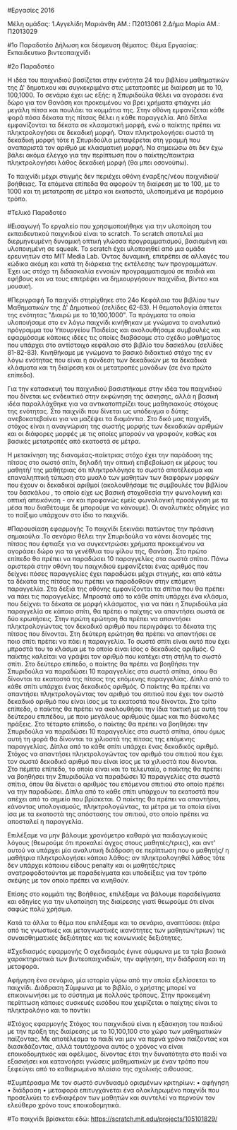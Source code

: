 #Eργασίες 2016

Μέλη ομάδας: 1.Αγγελίδη Μαριάνθη  ΑΜ.: Π2013061 
             2.Δήμα Μαρία         ΑΜ.: Π2013029

#1o Παραδοτέο
Δήλωση και δέσμευση θέματος:
Θέμα Εργασίας: Εκπαιδευτικο βιντεοπαιχνίδι

#2ο Παραδοτέο

H ιδέα του παιχνιδιού βασίζεται στην ενότητα 24 του βιβλίου μαθηματικών της Δ' δημοτικου και συγκεκριμένα στις μετατροπές με διαίρεση με το 10, 100,1000.
Το σενάριο έχει ως εξής: η Σπυριδούλα θέλει να αγοράσει ένα δώρο για τον Θανάση και προκειμένου να βρει χρήματα φτιάχνει μία μεγάλη πίτσα και πουλάει τα κομμάτια της. Στην οθόνη εμφανίζεται κάθε φορά πόσα δέκατα της πίτσας θέλει η κάθε παραγγελία. Από δίπλα εμφανίζονται τα δέκατα σε κλασματική μορφή, ενώ ο παίκτης πρέπει να πληκτρολογήσει σε δεκαδική μορφή. Όταν πληκτρολογήσει σωστά τη δεκαδική μορφή τότε η Σπυριδούλα μεταφέρεται στη γραμμή που αναπαριστά τον αριθμό με κλασματική μορφή. Να σημειώσω ότι δεν έχω βάλει ακόμα έλεγχο για την περίπτωση που ο παίκτης/παικτρια πληκτρολογήσει λάθος δεκαδική μορφή (θα μπει οσονούπω).

Το παιχνίδι μέχρι στιγμής δεν περιέχει οθόνη έναρξης/νέου παιχνιδιού/βοήθειας.
Τα επόμενα επίπεδα θα αφορούν τη διαίρεση με το 100, με το 1000 και τη μετατροπη σε μέτρα και εκατοστά, υλοποιημένα με παρόμοιο τρόπο. 





#Τελικό Παραδοτέο

#Εισαγωγή
Το εργαλείο που χρησιμοποιήθηκε για την υλοποίηση του εκπαιδευτικού παιχνιδιού είναι το scratch. Το scratch αποτελεί μια διερμηνευμένη δυναμική οπτική γλώσσα προγραμματισμού, βασισμένη και υλοποιημένη σε squeak. Το scratch έχει υλοποιηθεί από μια ομάδα ερευνητών στο MIT Media Lab. Όντας δυναμική, επιτρέπει σε αλλαγές του κώδικα ακόμη και κατά τη διάρκεια της εκτέλεσης των προγραμμάτων. Έχει ως στόχο τη διδασκαλία εννοιών προγραμματισμού σε παιδιά και εφήβους και να τους επιτρέψει να δημιουργήσουν παιχνίδια, βίντεο και μουσική. 

#Περιγραφή
Το παιχνίδι στηρίχθηκε στο 24ο Κεφάλαιο του βιβλίου των Μαθηματικών της Δ' Δημοτικού (σελίδες 62-63).
Η θεματολογία άπτεται της ενότητας "Διαιρώ με το 10,100,1000". Τα πράγματα τα οποία υλοποιήσαμε στο εν λόγω παιχνίδι κινήθηκαν με γνώμονα το αναλυτικό πρόγραμμα του Υπουργείου Παιδείας και ακολουθήσαμε συμβουλές και εφαρμόσαμε κάποιες ιδέες τις οποίες διαβάσαμε στο σχέδιο μαθήματος που υπάρχει στο αντίστοιχο κεφάλαιο στο βιβλίο του δασκάλου (σελίδες 81-82-83). Κινηθήκαμε με γνώμονα το βασικό διδακτικό στόχο της εν λόγω ενότητας που είναι η σύνδεση των δεκαδικών με τα δεκαδικά κλάσματα και τη διαίρεση και οι  μετατροπές μονάδων (σε ένα πρώτο επίπεδο). 

Για την κατασκευή του παιχνιδιού βασιστήκαμε στην ιδέα του παιχνιδιού που δίνεται ως ενδεικτικό στην εκφώνηση της άσκησης, αλλά η βασική ιδέα παραλλάχθηκε για να αντικατοπτρίζει τους μαθησιακούς στόχους της ενότητας. Στο παιχνίδι που δίνεται ως υπόδειγμα ο δύτης ανεβοκατεβαίνει για να μαζέψει τα διαμάντια. Στο δικό μας παιχνίδι, στόχος είναι η αναγνώριση της σωστής μορφής των δεκαδικών αριθμών και οι διάφορες μορφές με τις οποίες μπορούν να γραφούν, καθώς και βασικές μετατροπές από εκατοστά σε μέτρα. 

Η μετακίνηση της διανομέας-παίκτριας στόχο έχει την παράδοση της πίτσας στο σωστό σπίτι, δηλαδή την οπτική επιβεβαίωση εκ μέρους του μαθητή/ της μαθήτριας ότι πληκτρολόγησε το σωστό αποτέλεσμα και επαναληπτική τύπωση στο μυαλό των μαθητών των διαφόρων μορφών που έχουν οι δεκαδικοί αριθμοί (ακολουθήσαμε τις συμβουλές του βιβλίου του δασκάλου , το οποίο είχε ως βασική στοχοθεσία την φωνολογική και οπτική απεικόνιση - αν και προφανώς εμείς φωνολογική προσέγγιση με τα μέσα που διαθέτουμε δε μπορούμε να κάνουμε).
Οι αναλυτικές οδηγίες για το παίξιμο υπάρχουν στο ίδιο το παιχνίδι.

#Παρουσίαση εφαρμογής
Το παιχνίδι ξεκινάει πατώντας την πράσινη σημαιούλα .Το σενάριο θέλει την Σπυριδούλα να κάνει διανομές της πίτσας που έφτιαξε για να συγκεντρώσει χρήματα προκειμένου να αγοράσει δώρο  για τα γενέθλια του φίλου της, Θανάση.
Στο πρώτο επίπεδο θα πρέπει να παραδώσει 10 παραγγελίες στα σωστά σπίτια. Πάνω αριστερά στην οθόνη του παιχνιδιού εμφανίζεται ένας αριθμός που δείχνει πόσες παραγγελίες έχει παραδώσει μέχρι στιγμής, και από κάτω τα δέκατα της πίτσας που πρέπει να παραδοθούν στην επόμενη παραγγελία. Στα δεξιά της οθόνης εμφανίζονται τα σπίτια που θα πρέπει να πάει τις παραγγελίες. Μπροστά από το κάθε σπίτι υπάρχει ένα κλάσμα, που δείχνει τα δέκατα σε μορφή κλάσματος, για να πάει η Σπυριδούλα μία παραγγελία σε κάποιο σπίτι, θα πρέπει ο παίχτης να απαντήσει σωστά σε δύο ερωτήσεις.
Στην πρώτη ερώτηση θα πρέπει να απαντήσει πληκτρολογώντας τον δεκαδικό αριθμό που περιγράφει τα δέκατα της πίτσας που δίνονται. Στη δεύτερη ερώτηση θα πρέπει να απαντήσει σε ποιο σπίτι πρέπει να πάει η παραγγελία. Το σωστό σπίτι είναι αυτό που έχει μπροστά του το κλάσμα με το οποίο είναι ίσος ο δεκαδικός αριθμός. Ο παίκτης καλείται να γράψει τον αριθμό που κατέχει στη στήλη το σωστό σπίτι. 
Στο δεύτερο επίπεδο, ο παίκτης θα πρέπει να βοηθήσει την Σπυριδούλα να παραδώσει 10 παραγγελίες στα σωστά σπίτια, όπου θα δίνονται τα εκατοστά της πίτσας της επόμενης παραγγελίας. Δίπλα από το κάθε σπίτι υπάρχει ένας δεκαδικός αριθμός. Ο παίκτης θα πρέπει να απαντήσει πληκτρολογώντας τον αριθμό του σπιτιού που έχει τον σωστό δεκαδικό αριθμό που είναι ίσος με τα εκατοστά που δίνονται.
Στο τρίτο επίπεδο, ο παίκτης θα πρέπει  να ακολουθήσει την ίδια τακτική με αυτή του δεύτερου επιπέδου, με ποιο μεγάλους αριθμούς όμως και πιο δύσκολες πράξεις. 
Στο τέταρτο επίπεδο, ο παίκτης θα πρέπει να βοηθήσει την Σπυριδούλα να παραδώσει 10 παραγγελίες στα σωστά σπίτια, όπου όμως αυτή τη φορά θα δίνονται τα χιλιοστά της πίτσας της επόμενης παραγγελίας. Δίπλα από το κάθε σπίτι υπάρχει ένας δεκαδικός αριθμό. Στόχος να απαντήσει πληκτρολογώντας τον αριθμό του σπιτιού που έχει τον σωστό δεκαδικό αριθμό που είναι ίσος με τα χιλιοστά που δίνονται. 
Στο πέμπτο επίπεδο, το οποίο είναι και το τελευταίο, ο παίκτης θα πρέπει να βοηθήσει την Σπυριδούλα να παραδώσει 10 παραγγελίες στα σωστά σπίτια, όπου θα δίνεται ο αριθμός του επόμενου σπιτιού στο οποίο πρέπει να την παραδώσει. Δίπλα από το κάθε σπίτι υπάρχουν τα εκατοστά που απέχει από το σημείο που βρίσκεται. Ο παίκτης θα πρέπει να απαντήσει, κάνοντας υπολογισμούς, πληκτρολογώντας, τα μέτρα με τα οποία είναι ίσα με τα εκατοστά της απόστασης του σπιτιού, στο οποίο πρέπει να αποσταλεί η παραγγελία.  


Επιλέξαμε να μην βάλουμε χρονόμετρο καθαρά για παιδαγωγικούς λόγους (θεωρούμε ότι προκαλεί άγχος στους μαθητές/τριες), και αντ' αυτού να υπάρχει μία αναλυτική διάδραση σε περίπτωση που ο μαθητής/ η μαθήτρια πληκτρολογήσει κάποιο λάθος: αν πληκτρολογηθεί λάθος τότε δεν υπάρχει κάποιου είδους penalty και οι μαθητές/τριες ανατροφοδοτούνται με παραδείγματα και υποδείξεις για τον τρόπο σκέψης με τον οποίο πρέπει να κινηθούν. 

Επίσης στο κομμάτι της Βοήθειας, επιλέξαμε να βάλουμε παραδείγματα και οδηγίες για την υλοποίηση της διαίρεσης γιατί θεωρούμε ότι είναι σαφώς πολύ χρήσιμο. 

Κατά τα άλλα το θέμα που επιλέξαμε και το σενάριο, αναπτύσσει (πέρα από τις γνωστικές και μεταγνωστικές ικανότητες των μαθητών/τριων) τις συναισθηματικές δεξιότητες και τις κοινωνικές δεξιότητες.



#Σχεδιασμός εφαρμογής
Ο σχεδιασμός έγινε σύμφωνα με τα τρία βασικά χαρακτηριστικά των βιντεοπαιχνιδιών, την αφήγηση, την διάδραση και τη μεταφορά. 

Αφήγηση
ένα σενάριο, μία ιστορία γύρω από την οποία εξελίσσεται το παιχνίδι. 
Διάδραση
Σύμφωνα με το βιβλίο, ο χρήστης μπορεί να επικοινωνήσει με το σύστημα με πολλούς τρόπους. Στην προκειμένη περίπτωση κάποιες συσκευές εισόδου που χειρίζεται ο παίχτης είναι το πληκτρολόγιο και το ποντίκι

#Στόχος εφαρμογής
Στόχος του παιχνιδιού είναι η εξάσκηση του παιδιού με την πράξη της διαίρεσης με το 10,100,100 στο χώρο των μαθηματικών παίζοντας. Με αποτέλεσμα το παιδί ναι μεν να περνά χρόνο παίζοντας και διασκδάζοντας, αλλά ταυτόχρονα αυτός ο χρόνος να είναι εποικοδομητικός και οφέλιμος, δίνοντας έτσι την δυνατότητα στο παιδί να εξασκήσει και κατανοήσει γνώσεις μαθηματικών με έναν τρόπο που ξεφεύγει από το καθιερωμένο πλαίσιο της σχολικής αιθουσας.

#Συμπέρασμα
Με τον σωστό συνδυασμό ορισμένων κριτηρίων:
•	 αφήγηση
•	 διάδραση
•	 μεταφορά 
επιτυγχάνεται ένα ολοκληρωμένο παιχνίδι που προσελκύει το ενδιαφέρον των μαθητών και συντελεί να περνούν τον ελεύθερο χρόνο τους εποικοδομητικά. 



#Το παιχνίδι βρίσκεται εδώ:
https://scratch.mit.edu/projects/105101829/





















